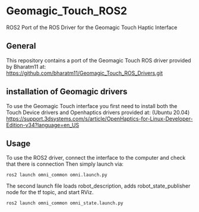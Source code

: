 # Geomagic_Touch_ROS2
ROS2 Port of the ROS Driver for the Geomagic Touch Haptic Interface 

## General

This repository contains a port of the Geomagic Touch ROS driver provided by Bharatm11 at: https://github.com/bharatm11/Geomagic_Touch_ROS_Drivers.git

## installation of Geomagic drivers 

To use the Geomagic Touch interface you first need to install both the Touch Device drivers and Openhaptics drivers provided at: (Ubuntu 20.04)
https://support.3dsystems.com/s/article/OpenHaptics-for-Linux-Developer-Edition-v34?language=en_US

## Usage
To use the ROS2 driver, connect the interface to the computer and check that there is connection
Then simply launch via:
```
ros2 launch omni_common omni.launch.py
```
The second launch file loads robot_description, adds robot_state_publisher node for the tf topic, and start RViz.
```
ros2 launch omni_common omni_state.launch.py
```
